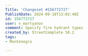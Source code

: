 ```yaml
---
Title: 'Changeset #156772727'
PublishDate: 2024-09-18T13:02:40Z
id: 156772727
user: v_martyanov
comment: Specify fire hydrant types
created_by: StreetComplete 58.2
tags:
- Montenegro

---
```

